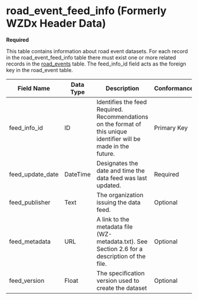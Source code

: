 # road_event_feed_info (Formerly WZDx Header Data)
**Required**

This table contains information about road event datasets.  For each record in the road_event_feed_info table there must exist one or more related records in the [road_events](/data-tables/road_events.md) table.  The feed_info_id field acts as the foreign key in the road_event table.

Field Name | Data Type | Description | Conformance | Notes
---------- | --------- | ---------------- | ----------- | -----
feed_info_id |	ID |	Identifies the feed	Required. Recommendations on the format of this unique identifier will be made in the future. | Primary Key |
feed_update_date |	DateTime |	Designates the date and time the data feed was last updated. |	Required |	
feed_publisher |	Text |	The organization issuing the data feed. |	Optional	|
feed_metadata |	URL |	A link to the metadata file (WZ-metadata.txt). See Section 2.6 for a description of the file. |	Optional	 |
feed_version |	Float |	The specification version used to create the dataset |	Optional	 |
